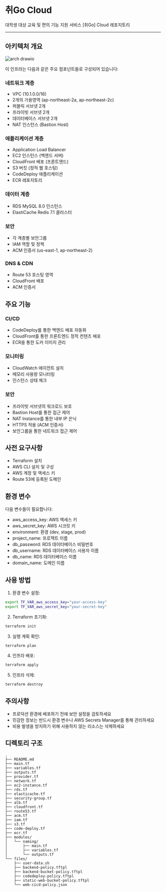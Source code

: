 # 취Go Cloud

대학생 대상 교육 및 편의 기능 지원 서비스 [취Go] Cloud 레포지토리

---

## 아키텍처 개요

![arch drawio](https://github.com/user-attachments/assets/bf7c20b5-15ac-46bc-bd3d-703c54b6ef88)

이 인프라는 다음과 같은 주요 컴포넌트들로 구성되어 있습니다:

### 네트워크 계층

- VPC (10.1.0.0/16)
- 2개의 가용영역 (ap-northeast-2a, ap-northeast-2c)
- 퍼블릭 서브넷 2개
- 프라이빗 서브넷 2개
- 데이터베이스 서브넷 2개
- NAT 인스턴스 (Bastion Host)

### 애플리케이션 계층

- Application Load Balancer
- EC2 인스턴스 (백엔드 서버)
- CloudFront 배포 (프론트엔드)
- S3 버킷 (정적 웹 호스팅)
- CodeDeploy 애플리케이션
- ECR 레포지토리

### 데이터 계층

- RDS MySQL 8.0 인스턴스
- ElastiCache Redis 7.1 클러스터

### 보안

- 각 계층별 보안그룹
- IAM 역할 및 정책
- ACM 인증서 (us-east-1, ap-northeast-2)

### DNS & CDN

- Route 53 호스팅 영역
- CloudFront 배포
- ACM 인증서

## 주요 기능

### CI/CD

- CodeDeploy를 통한 백엔드 배포 자동화
- CloudFront를 통한 프론트엔드 정적 컨텐츠 배포
- ECR을 통한 도커 이미지 관리

### 모니터링

- CloudWatch 에이전트 설치
- 메모리 사용량 모니터링
- 인스턴스 상태 체크

### 보안

- 프라이빗 서브넷의 워크로드 보호
- Bastion Host를 통한 접근 제어
- NAT Instance를 통한 내부 IP 은닉
- HTTPS 적용 (ACM 인증서)
- 보안그룹을 통한 네트워크 접근 제어

## 사전 요구사항

- Terraform 설치
- AWS CLI 설치 및 구성
- AWS 계정 및 액세스 키
- Route 53에 등록된 도메인

## 환경 변수

다음 변수들이 필요합니다:

- aws_access_key: AWS 액세스 키
- aws_secret_key: AWS 시크릿 키
- environment: 환경 (dev, stage, prod)
- project_name: 프로젝트 이름
- db_password: RDS 데이터베이스 비밀번호
- db_username: RDS 데이터베이스 사용자 이름
- db_name: RDS 데이터베이스 이름
- domain_name: 도메인 이름

## 사용 방법

1. 환경 변수 설정:

```bash
export TF_VAR_aws_access_key="your-access-key"
export TF_VAR_aws_secret_key="your-secret-key"
```

2. Terraform 초기화:

```bash
terraform init
```

3. 실행 계획 확인:

```bash
terraform plan
```

4. 인프라 배포:

```bash
terraform apply
```

5. 인프라 삭제:

```bash
terraform destroy
```

## 주의사항

- 프로덕션 환경에 배포하기 전에 보안 설정을 검토하세요
- 민감한 정보는 반드시 환경 변수나 AWS Secrets Manager를 통해 관리하세요
- 비용 발생을 방지하기 위해 사용하지 않는 리소스는 삭제하세요

## 디렉토리 구조

```
.
├── README.md
├── main.tf
├── variables.tf
├── outputs.tf
├── provider.tf
├── network.tf
├── ec2-instance.tf
├── rds.tf
├── elasticache.tf
├── security-group.tf
├── alb.tf
├── cloudfront.tf
├── route53.tf
├── acm.tf
├── iam.tf
├── s3.tf
├── code-deploy.tf
├── ecr.tf
├── modules/
│   └── naming/
│       ├── main.tf
│       ├── variables.tf
│       └── outputs.tf
└── files/
    ├── user-data.sh
    ├── backend-policy.tftpl
    ├── backend-bucket-policy.tftpl
    ├── codedeploy-policy.tftpl
    ├── static-web-bucket-policy.tftpl
    └── web-cicd-policy.json
```
